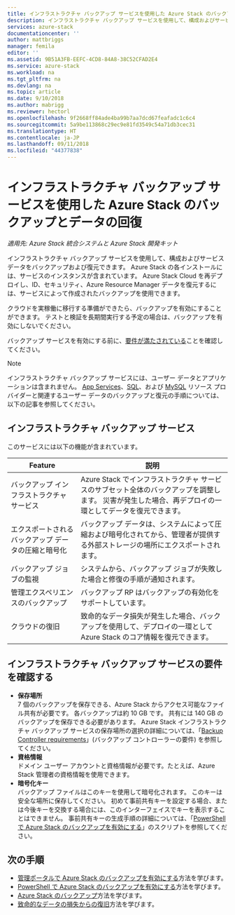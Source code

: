 ```yaml
---
title: インフラストラクチャ バックアップ サービスを使用した Azure Stack のバックアップとデータの回復 | Microsoft Docs
description: インフラストラクチャ バックアップ サービスを使用して、構成およびサービス データをバックアップおよび復元できます。
services: azure-stack
documentationcenter: ''
author: mattbriggs
manager: femila
editor: ''
ms.assetid: 9B51A3FB-EEFC-4CD8-84A8-38C52CFAD2E4
ms.service: azure-stack
ms.workload: na
ms.tgt_pltfrm: na
ms.devlang: na
ms.topic: article
ms.date: 9/10/2018
ms.author: mabrigg
ms.reviewer: hectorl
ms.openlocfilehash: 9f2668ff84ade4ba99b7aa7dcd67feafadc1c6c4
ms.sourcegitcommit: 5a9be113868c29ec9e81fd3549c54a71db3cec31
ms.translationtype: HT
ms.contentlocale: ja-JP
ms.lasthandoff: 09/11/2018
ms.locfileid: "44377838"
---
```

# <a name="backup-and-data-recovery-for-azure-stack-with-the-infrastructure-backup-service"></a>インフラストラクチャ バックアップ サービスを使用した Azure Stack のバックアップとデータの回復

*適用先: Azure Stack 統合システムと Azure Stack 開発キット*

インフラストラクチャ バックアップ サービスを使用して、構成およびサービス データをバックアップおよび復元できます。 Azure Stack の各インストールには、サービスのインスタンスが含まれています。 Azure Stack Cloud を再デプロイし、ID、セキュリティ、Azure Resource Manager データを復元するには、サービスによって作成されたバックアップを使用できます。

クラウドを実稼働に移行する準備ができたら、バックアップを有効にすることができます。 テストと検証を長期間実行する予定の場合は、バックアップを有効にしないでください。

バックアップ サービスを有効にする前に、[要件が満たされている](#verify-requirements-for-the-infrastructure-backup-service)ことを確認してください。

> [!Note]  
> インフラストラクチャ バックアップ サービスには、ユーザー データとアプリケーションは含まれません。 [App Services](https://aka.ms/azure-stack-app-service)、[SQL](https://aka.ms/azure-stack-ms-sql)、および [MySQL](https://aka.ms/azure-stack-mysql) リソース プロバイダーと関連するユーザー データのバックアップと復元の手順については、以下の記事を参照してください。

## <a name="the-infrastructure-backup-service"></a>インフラストラクチャ バックアップ サービス

このサービスには以下の機能が含まれています。

| Feature                                            | 説明                                                                                                                                                |
|----------------------------------------------------|------------------------------------------------------------------------------------------------------------------------------------------------------------|
| バックアップ インフラストラクチャ サービス                     | Azure Stack でインフラストラクチャ サービスのサブセット全体のバックアップを調整します。 災害が発生した場合、再デプロイの一環としてデータを復元できます。 |
| エクスポートされるバックアップ データの圧縮と暗号化 | バックアップ データは、システムによって圧縮および暗号化されてから、管理者が提供する外部ストレージの場所にエクスポートされます。                |
| バックアップ ジョブの監視                              | システムから、バックアップ ジョブが失敗した場合と修復の手順が通知されます。                                                                                                |
| 管理エクスペリエンスのバックアップ                       | バックアップ RP はバックアップの有効化をサポートしています。                                                                                                                         |
| クラウドの復旧                                     | 致命的なデータ損失が発生した場合、バックアップを使用して、デプロイの一環として Azure Stack のコア情報を復元できます。                                 |

## <a name="verify-requirements-for-the-infrastructure-backup-service"></a>インフラストラクチャ バックアップ サービスの要件を確認する

- **保存場所**  
  7 個のバックアップを保存できる、Azure Stack からアクセス可能なファイル共有が必要です。 各バックアップは約 10 GB です。 共有には 140 GB のバックアップを保存できる必要があります。 Azure Stack インフラストラクチャ バックアップ サービスの保存場所の選択の詳細については、「[Backup Controller requirements](azure-stack-backup-reference.md#backup-controller-requirements)」(バックアップ コントローラーの要件) を参照してください。
- **資格情報**  
  ドメイン ユーザー アカウントと資格情報が必要です。たとえば、Azure Stack 管理者の資格情報を使用できます。
- **暗号化キー**  
  バックアップ ファイルはこのキーを使用して暗号化されます。 このキーは安全な場所に保存してください。 初めて事前共有キーを設定する場合、または今後キーを交換する場合には、このインターフェイスでキーを表示することはできません。 事前共有キーの生成手順の詳細については、「[PowerShell で Azure Stack のバックアップを有効にする](azure-stack-backup-enable-backup-powershell.md)」のスクリプトを参照してください。

## <a name="next-steps"></a>次の手順

- [管理ポータルで Azure Stack のバックアップを有効にする](azure-stack-backup-enable-backup-console.md)方法を学びます。
- [PowerShell で Azure Stack のバックアップを有効にする](azure-stack-backup-enable-backup-powershell.md)方法を学びます。
- [Azure Stack のバックアップ](azure-stack-backup-back-up-azure-stack.md )方法を学びます。
- [致命的なデータの損失からの復旧](azure-stack-backup-recover-data.md)方法を学びます。
